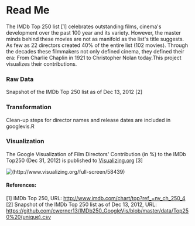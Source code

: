 Read Me
========================================================
The IMDb Top 250 list [1] celebrates outstanding films, cinema's development over the past 100 year and its variety. However, the master minds behind these movies are not as manifold as the list's title suggests. As few as 22 directors created 40% of the entire list (102 movies). Through the decades these filmmakers not only defined cinema, they defined their era: From Charlie Chaplin in 1921 to Christopher Nolan today.This project visualizes their contributions.  

### Raw Data
Snapshot of the IMDb Top 250 list as of Dec 13, 2012 [2]

### Transformation
Clean-up steps for director names and release dates are included in googlevis.R

### Visualization 
The Google Visualization of Film Directors' Contribution (in %) to the IMDb Top250 (Dec 31, 2012) is published to [Visualizing.org](http://www.visualizing.org/full-screen/58439) [3]

![(http://www.visualizing.org/full-screen/58439)](http://www.visualizing.org/sites/default/files/imagecache/thumbnail_medium/images/2013-07-15_imdb250_3.png)

#### References:
[1] IMDb Top 250, URL: http://www.imdb.com/chart/top?ref_=nv_ch_250_4  
[2] Snapshot of the IMDb Top 250 list as of Dec 13, 2012, URL: https://github.com/cwerner13/IMDb250_GoogleVis/blob/master/data/Top250%20(unique).csv  


